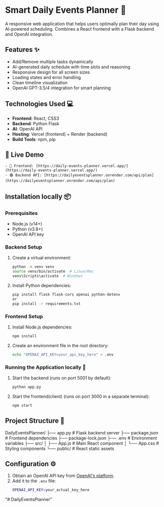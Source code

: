 # Smart Daily Events Planner 🚀

A responsive web application that helps users optimally plan their day using AI-powered scheduling. Combines a React frontend with a Flask backend and OpenAI integration.

## Features ✨
- Add/Remove multiple tasks dynamically
- AI-generated daily schedule with time slots and reasoning
- Responsive design for all screen sizes
- Loading states and error handling
- Clean timeline visualization
- OpenAI GPT-3.5/4 integration for smart planning

## Technologies Used 💻
- **Frontend**: React, CSS3
- **Backend**: Python Flask
- **AI**: OpenAI API
- **Hosting**: Vercel (frontend) + Render (backend)
- **Build Tools**: npm, pip

## 🚀 Live Demo

    - 🔵 Frontend: [https://daily-events-planner.vercel.app/](https://daily-events-planner.vercel.app/)
    - 🟣 Backend API: [https://dailyeventsplanner.onrender.com/api/plan](https://dailyeventsplanner.onrender.com/api/plan)


## Installation locally 📦

### Prerequisites
- Node.js (v14+)
- Python (v3.8+)
- OpenAI API key

### Backend Setup
1. Create a virtual environment:
    ```bash
    python -m venv venv
    source venv/bin/activate  # Linux/Mac
    venv\Scripts\activate  # Windows
    ```

2. Install Python dependencies:
    ```bash
    pip install flask flask-cors openai python-dotenv
    or
    pip install -r requirements.txt
    ```

### Frontend Setup
1. Install Node.js dependencies:
    ```bash
    npm install
    ```

2. Create an environment file in the root directory:
    ```bash
    echo "OPENAI_API_KEY=your_api_key_here" > .env
    ```

### Running the Application locally 🏃
1. Start the backend (runs on port 5001 by default):
    ```bash
    python app.py
    ```

2. Start the frontend(client) (runs on port 3000 in a separate terminal):
    ```bash
    npm start
    ```

## Project Structure 📂
DailyEventsPlanner/
├── app.py                 # Flask backend server
├── package.json           # Frontend dependencies
├── package-lock.json
├── .env                   # Environment variables
├── src/
│   ├── App.js             # Main React component
│   └── App.css            # Styling components
└── public/                # React static assets

## Configuration ⚙️

1. Obtain an OpenAI API key from [OpenAI's platform](https://platform.openai.com).
2. Add it to the `.env` file:
    ```bash
    OPENAI_API_KEY=your_actual_key_here
    ```

"# DailyEventsPlanner"
